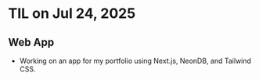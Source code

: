 # TIL on Jul 24, 2025
## Web App
- Working on an app for my portfolio using Next.js, NeonDB, and Tailwind CSS.